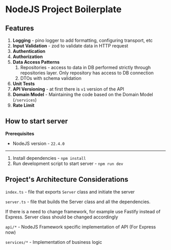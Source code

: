 # NodeJS Project Boilerplate

## Features

1. **Logging** - pino logger to add formatting, configuring transport, etc
2. **Input Validation** - zod to validate data in HTTP request
3. **Authentication**
4. **Authorization**
5. **Data Access Patterns**
   1. Repositories - access to data in DB performed strictly through repositories layer. Only repository has access to DB connection
   2. DTOs with schema validation
6. **Unit Tests**
7. **API Versioning** - at first there is `v1` version of the API
8. **Domain Model** - Maintaining the code based on the Domain Model (`/services`)
9. **Rate Limit**

## How to start server

**Prerequisites**

- NodeJS version - `22.4.0`

---

1. Install dependencies - `npm install`
2. Run development script to start server - `npm run dev`


## Project's Architecture Considerations

`index.ts` - file that exports `Server` class and initiate the server

`server.ts` - file that builds the Server class and all the dependencies. 

If there is a need to change framework, for example use Fastify instead of Express. Server class should be changed accordingly

`api/*` - NodeJS Framework specific implementation of API (For Express now)

`services/*` - Implementation of business logic




